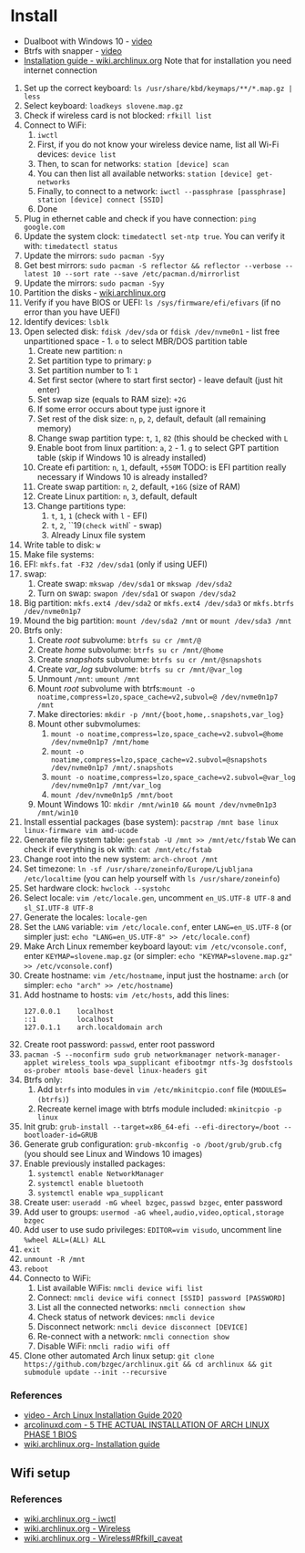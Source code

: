 # Install
- Dualboot with Windows 10 - [video](https://www.youtube.com/watch?v=L1B1O0R1IHA)
- Btrfs with snapper - [video](https://www.youtube.com/watch?v=Xynotc9BKe8)
- [Installation guide - wiki.archlinux.org](https://wiki.archlinux.org/index.php/installation_guide)
Note that for installation you need internet connection
1. Set up the correct keyboard: `ls /usr/share/kbd/keymaps/**/*.map.gz | less`
2. Select keyboard: `loadkeys slovene.map.gz`
3. Check if wireless card is not blocked: `rfkill list`
4. Connect to WiFi:
   1. `iwctl`
   2. First, if you do not know your wireless device name, list all Wi-Fi devices: `device list`
   3. Then, to scan for networks: `station [device] scan`
   4. You can then list all available networks: `station [device] get-networks`
   5. Finally, to connect to a network: `iwctl --passphrase [passphrase] station [device] connect [SSID]`
   6. Done
5. Plug in ethernet cable and check if you have connection: `ping google.com`
6. Update the system clock: `timedatectl set-ntp true`.
   You can verify it with: `timedatectl status`
7. Update the mirrors: `sudo pacman -Syy`
8. Get best mirrors: `sudo pacman -S reflector && reflector --verbose --latest 10 --sort rate --save /etc/pacman.d/mirrorlist`
9. Update the mirrors: `sudo pacman -Syy`
10. Partition the disks - [wiki.archlinux.org](https://wiki.archlinux.org/index.php/Partitioning)
   1. Verify if you have BIOS or UEFI: `ls /sys/firmware/efi/efivars` (if no error than you have UEFI)
   2. Identify devices: `lsblk`
   3. Open selected disk: `fdisk /dev/sda` or `fdisk /dev/nvme0n1`
     - list free unpartitioned space
     - 1. `o` to select MBR/DOS partition table
       1. Create new partition: `n`
       2. Set partition type to primary: `p`
       3. Set partition number to 1: `1`
       4. Set first sector (where to start first sector) - leave default (just hit enter)
       5. Set swap size (equals to RAM size): `+2G`
       6. If some error occurs about type just ignore it
       7. Set rest of the disk size: `n`, `p`, `2`, default, default (all remaining memory)
       8. Change swap partition type: `t`, `1`, `82` (this should be checked with `L`
       9. Enable boot from linux partition: `a`, `2`
     - 1. `g` to select GPT partition table (skip if Windows 10 is already installed)
       1. Create efi partition: `n`, `1`, default, `+550M`  TODO: is EFI partition really necessary if Windows 10 is already installed?
       2. Create swap partition: `n`, `2`, default, `+16G` (size of RAM)
       3. Create Linux partition: `n`, `3`, default, default
       4. Change partitions type:
          1. `t`, `1`, `1` (check with `l` - EFI)
          2. `t`, `2`, ``19` (check with `l` - swap)
          3. Already Linux file system
   4. Write table to disk: `w`
11. Make file systems:
   1. EFI: `mkfs.fat -F32 /dev/sda1` (only if using UEFI)
   2. swap:
      1. Create swap: `mkswap /dev/sda1` or `mkswap /dev/sda2`
      2. Turn on swap: `swapon /dev/sda1` or `swapon /dev/sda2`
   3. Big partition: `mkfs.ext4 /dev/sda2` or `mkfs.ext4 /dev/sda3` or `mkfs.btrfs /dev/nvme0n1p7`
12. Mound the big partition: `mount /dev/sda2 /mnt` or `mount /dev/sda3 /mnt`
13. Btrfs only:
    1. Create *root* subvolume: `btrfs su cr /mnt/@`
    2. Create *home* subvolume: `btrfs su cr /mnt/@home`
    3. Create *snapshots* subvolume: `btrfs su cr /mnt/@snapshots`
    4. Create *var_log* subvolume: `btrfs su cr /mnt/@var_log`
    5. Unmount `/mnt`: `umount /mnt`
    6. Mount *root* subvolume with btrfs:`mount -o noatime,compress=lzo,space_cache=v2,subvol=@ /dev/nvme0n1p7 /mnt`
    7. Make directories: `mkdir -p /mnt/{boot,home,.snapshots,var_log}`
    8. Mount other subvmolumes:
       1. `mount -o noatime,compress=lzo,space_cache=v2.subvol=@home /dev/nvme0n1p7 /mnt/home`
       2. `mount -o noatime,compress=lzo,space_cache=v2.subvol=@snapshots /dev/nvme0n1p7 /mnt/.snapshots`
       3. `mount -o noatime,compress=lzo,space_cache=v2.subvol=@var_log /dev/nvme0n1p7 /mnt/var_log`
       4. `mount /dev/nvme0n1p5 /mnt/boot`
    9. Mount Windows 10: `mkdir /mnt/win10 && mount /dev/nvme0n1p3 /mnt/win10`
14. Install essential packages (base system): `pacstrap /mnt base linux linux-firmware vim amd-ucode`
15. Generate file system table: `genfstab -U /mnt >> /mnt/etc/fstab`
    We can check if everything is ok with: `cat /mnt/etc/fstab`
16. Change root into the new system: `arch-chroot /mnt`
17. Set timezone: `ln -sf /usr/share/zoneinfo/Europe/Ljubljana /etc/localtime` (you can help
   yourself with `ls /usr/share/zoneinfo`)
12. Set hardware clock: `hwclock --systohc`
13. Select locale: `vim /etc/locale.gen`, uncomment `en_US.UTF-8 UTF-8` and `sl_SI.UTF-8 UTF-8`
14. Generate the locales: `locale-gen`
15. Set the `LANG` variable: `vim /etc/locale.conf`, enter `LANG=en_US.UTF-8` (or simpler just:
    `echo "LANG=en_US.UTF-8" >> /etc/locale.conf`)
16. Make Arch Linux remember keyboard layout: `vim /etc/vconsole.conf`, enter `KEYMAP=slovene.map.gz`
    (or simpler: `echo "KEYMAP=slovene.map.gz" >> /etc/vconsole.conf`)
17. Create hostname: `vim /etc/hostname`, input just the hostname: `arch` (or simpler:
    `echo "arch" >> /etc/hostname`)
18. Add hostname to hosts: `vim /etc/hosts`, add this lines:
    ```
    127.0.0.1    localhost
    ::1          localhost
    127.0.1.1    arch.localdomain arch
    ```
19. Create root password: `passwd`, enter root password
20. `pacman -S --noconfirm sudo grub networkmanager network-manager-applet wireless_tools wpa_supplicant efibootmgr ntfs-3g dosfstools os-prober mtools base-devel linux-headers git`
21. Btrfs only:
    1. Add `btrfs` into modules in `vim /etc/mkinitcpio.conf` file (`MODULES=(btrfs)`)
    2. Recreate kernel image with btrfs module included: `mkinitcpio -p linux`
22. Init grub: `grub-install --target=x86_64-efi --efi-directory=/boot --bootloader-id=GRUB`
23. Generate grub configuration: `grub-mkconfig -o /boot/grub/grub.cfg`
    (you should see Linux and Windows 10 images)
24. Enable previously installed packages:
    1. `systemctl enable NetworkManager`
    2. `systemctl enable bluetooth`
    3. `systemctl enable wpa_supplicant`
25. Create user: `useradd -mG wheel bzgec`, `passwd bzgec`, enter password
26. Add user to groups: `usermod -aG wheel,audio,video,optical,storage bzgec`
27. Add user to use sudo privileges: `EDITOR=vim visudo`, uncomment line `%wheel ALL=(ALL) ALL`
28. `exit`
29. `unmount -R /mnt`
30. `reboot`
31. Connecto to WiFi:
    1. List available WiFis: `nmcli device wifi list`
    2. Connect: `nmcli device wifi connect [SSID] password [PASSWORD]`
    3. List all the connected networks: `nmcli connection show`
    4. Check status of network devices: `nmcli device`
    5. Disconnect network: `nmcli device disconnect [DEVICE]`
    6. Re-connect with a network: `nmcli connection show`
    7. Disable WiFi: `nmcli radio wifi off`
32. Clone other automated Arch linux setup: `git clone https://github.com/bzgec/archlinux.git && cd archlinux && git submodule update --init --recursive`

### References
- [video - Arch Linux Installation Guide 2020](https://www.youtube.com/watch?v=PQgyW10xD8s)
- [arcolinuxd.com - 5 THE ACTUAL INSTALLATION OF ARCH LINUX PHASE 1 BIOS](https://arcolinuxd.com/5-the-actual-installation-of-arch-linux-phase-1-bios/)
- [wiki.archlinux.org- Installation guide](https://wiki.archlinux.org/index.php/Installation_guide)

## Wifi setup
### References
- [wiki.archlinux.org - iwctl](https://wiki.archlinux.org/index.php/Iwd#iwctl)
- [wiki.archlinux.org - Wireless](https://wiki.archlinux.org/index.php/Network_configuration/Wireless)
- [wiki.archlinux.org - Wireless#Rfkill_caveat](https://wiki.archlinux.org/index.php/Network_configuration/Wireless#Rfkill_caveat)

